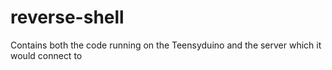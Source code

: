 # reverse-shell
Contains both the code running on the Teensyduino and the server which it would connect to
